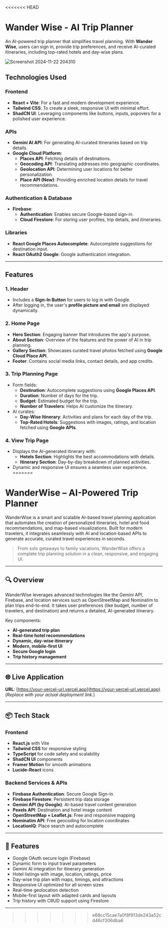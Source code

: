 <<<<<<< HEAD
# Wander Wise - AI Trip Planner
An AI-powered trip planner that simplifies travel planning. With **Wander Wise**, users can sign in, provide trip preferences, and receive AI-curated itineraries, including top-rated hotels and day-wise plans. 

![Screenshot 2024-11-22 204310](https://github.com/user-attachments/assets/d2228d9d-3d77-46de-8f60-d19b3cf546a7)


## Technologies Used  
### Frontend  
- **React + Vite**: For a fast and modern development experience.  
- **Tailwind CSS**: To create a sleek, responsive UI with minimal effort.  
- **ShadCN UI**: Leveraging components like buttons, inputs, popovers for a polished user experience.  

### APIs  
- **Gemini AI API**: For generating AI-curated itineraries based on trip details.  
- **Google Cloud Platform**:  
  - **Places API**: Fetching details of destinations.  
  - **Geocoding API**: Translating addresses into geographic coordinates.  
  - **Geolocation API**: Determining user locations for better personalization.  
  - **Place API (New)**: Providing enriched location details for travel recommendations.  

### Authentication & Database  
- **Firebase**:  
  - **Authentication**: Enables secure Google-based sign-in.  
  - **Cloud Firestore**: For storing user profiles, trip details, and itineraries.  

### Libraries  
- **React Google Places Autocomplete**: Autocomplete suggestions for destination input.  
- **React OAuth2 Google**: Google authentication integration.  

---

## Features  
### 1. **Header**  
- Includes a **Sign-In Button** for users to log in with Google.  
- After logging in, the user's **profile picture and email** are displayed dynamically.  

### 2. **Home Page**  
- **Hero Section**: Engaging banner that introduces the app's purpose.  
- **About Section**: Overview of the features and the power of AI in trip planning.  
- **Gallery Section**: Showcases curated travel photos fetched using **Google Cloud Place API**.  
- **Footer**: Contains social media links, contact details, and app credits.  

### 3. **Trip Planning Page**  
- Form fields:  
  - **Destination**: Autocomplete suggestions using **Google Places API**.  
  - **Duration**: Number of days for the trip.  
  - **Budget**: Estimated budget for the trip.  
  - **Number of Travelers**: Helps AI customize the itinerary.  
- AI curates:  
  - **Day-Wise Itinerary**: Activities and plans for each day of the trip.  
  - **Top-Rated Hotels**: Suggestions with images, ratings, and location fetched using **Google APIs**.  

### 4. **View Trip Page**  
- Displays the AI-generated itinerary with:  
  - **Hotels Section**: Highlights the best accommodations with details.  
  - **Itinerary Section**: Day-by-day breakdown of planned activities.  
- Dynamic and responsive UI ensures a seamless user experience.  
=======
# WanderWise – AI-Powered Trip Planner

WanderWise is a smart and scalable AI-based travel planning application that automates the creation of personalized itineraries, hotel and food recommendations, and map-based visualizations. Built for modern travelers, it integrates seamlessly with AI and location-based APIs to generate accurate, curated travel experiences in seconds.

> From solo getaways to family vacations, WanderWise offers a complete trip planning solution in a clean, responsive, and engaging UI.

---

## 🔍 Overview

WanderWise leverages advanced technologies like the Gemini API, Firebase, and location services such as OpenStreetMap and Nominatim to plan trips end-to-end. It takes user preferences (like budget, number of travelers, and destination) and returns a detailed, AI-generated itinerary.

Key components:
- **AI-generated trip plan**
- **Real-time hotel recommendations**
- **Dynamic, day-wise itinerary**
- **Modern, mobile-first UI**
- **Secure Google login**
- **Trip history management**

---

## 🌐 Live Application

**URL**: [https://your-vercel-url.vercel.app](https://your-vercel-url.vercel.app)  
(*Replace with your actual deployment link.*)

---

## 📦 Tech Stack

### Frontend
- **React.js** with Vite
- **Tailwind CSS** for responsive styling
- **TypeScript** for code safety and scalability
- **ShadCN UI** components
- **Framer Motion** for smooth animations
- **Lucide-React** icons

### Backend Services & APIs
- **Firebase Authentication**: Secure Google Sign-in
- **Firebase Firestore**: Persistent trip data storage
- **Gemini API (by Google)**: AI-based travel content generation
- **Pexels API**: Destination and hotel image content
- **OpenStreetMap + Leaflet.js**: Free and responsive mapping
- **Nominatim API**: Free geocoding for location coordinates
- **LocationIQ**: Place search and autocomplete

---

## 📱 Features

- Google OAuth secure login (Firebase)
- Dynamic form to input travel parameters
- Gemini AI integration for itinerary generation
- Hotel listings with image, location, ratings, price
- Day-wise trip plan with maps, timings, and attractions
- Responsive UI optimized for all screen sizes
- Real-time geolocation detection
- Mobile-first layout with adapted cards and layouts
- Trip history with CRUD support using Firestore

---
>>>>>>> e68cc15cae7a0f8f913de243a52cd46cf306dba6

